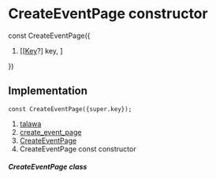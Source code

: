 
<div>

# CreateEventPage constructor

</div>


const CreateEventPage({

1.  [[[Key](https://api.flutter.dev/flutter/foundation/Key-class.html)?]
    key, ]

})



## Implementation

``` language-dart
const CreateEventPage({super.key});
```







1.  [talawa](../../index.html)
2.  [create_event_page](../../views_after_auth_screens_events_create_event_page/)
3.  [CreateEventPage](../../views_after_auth_screens_events_create_event_page/CreateEventPage-class.html)
4.  CreateEventPage const constructor

##### CreateEventPage class







